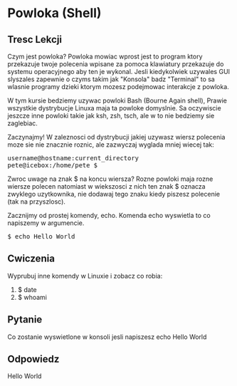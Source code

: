 # Powloka (Shell)

## Tresc Lekcji

Czym jest powloka? Powloka mowiac wprost jest to program ktory przekazuje twoje polecenia wpisane za pomoca klawiatury przekazuje do systemu operacyjnego aby ten je wykonal. Jesli kiedykolwiek uzywales GUI slyszales zapewnie o czyms takim jak "Konsola" badz "Terminal" to sa wlasnie programy dzieki ktorym mozesz podejmowac interakcje z powloka. 

W tym kursie bedziemy uzywac powloki Bash (Bourne Again shell), Prawie wszystkie dystrybucje Linuxa maja ta powloke domyslnie. Sa oczywiscie jeszcze inne powloki takie jak ksh, zsh, tsch, ale w to nie bedziemy sie zaglebiac. 

Zaczynajmy! W zaleznosci od dystrybucji jakiej uzywasz wiersz polecenia moze sie nie znacznie roznic, ale zazwyczaj wyglada mniej wiecej tak: 
<pre>username@hostname:current_directory
pete@icebox:/home/pete $</pre>

Zwroc uwage na znak $ na koncu wiersza? Rozne powloki maja rozne wiersze polecen natomiast w wiekszosci z nich ten znak $ oznacza zwyklego uzytkownika, nie dodawaj tego znaku kiedy piszesz polecenie (tak na przyszlosc).

Zacznijmy od prostej komendy, echo. Komenda echo wyswietla to co napiszemy w argumencie.

<pre>$ echo Hello World</pre>

## Cwiczenia

Wyprubuj inne komendy w Linuxie i zobacz co robia:

<ol>
<li>$ date</li>
<li>$ whoami</li>
</ol>

## Pytanie

Co zostanie wyswietlone w konsoli jesli napiszesz echo Hello World

## Odpowiedz

Hello World
